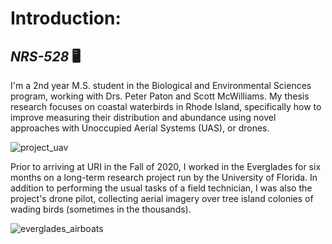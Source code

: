 # **Introduction:**
## **_NRS-528_** :desktop_computer:
I'm a 2nd year M.S. student in the Biological and Environmental Sciences program, working with Drs. Peter Paton and Scott McWilliams. My thesis research focuses on coastal waterbirds in Rhode Island, specifically how to improve measuring their distribution and abundance using novel approaches with Unoccupied Aerial Systems (UAS), or drones. 

![project_uav](https://user-images.githubusercontent.com/98616257/152409886-212846c5-16fc-4ef4-a4f0-b3ed73a5acca.jpg)

Prior to arriving at URI in the Fall of 2020, I worked in the Everglades for six months on a long-term research project run by the University of Florida. In addition to performing the usual tasks of a field technician, I was also the project's drone pilot, collecting aerial imagery over tree island colonies of wading birds (sometimes in the thousands).

![everglades_airboats](https://user-images.githubusercontent.com/98616257/152409923-78816965-67a2-4174-9551-30a7967bc23d.JPG)
